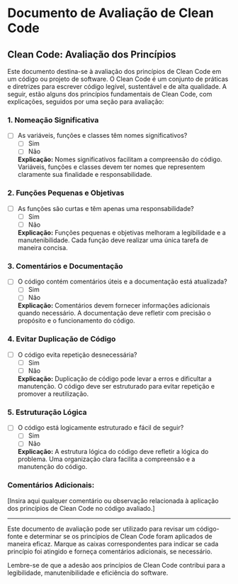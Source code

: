 # Documento de Avaliação de Clean Code

## Clean Code: Avaliação dos Princípios

Este documento destina-se à avaliação dos princípios de Clean Code em um código ou projeto de software. O Clean Code é um conjunto de práticas e diretrizes para escrever código legível, sustentável e de alta qualidade. A seguir, estão alguns dos princípios fundamentais de Clean Code, com explicações, seguidos por uma seção para avaliação:

### 1. Nomeação Significativa

- [ ] As variáveis, funções e classes têm nomes significativos?
  - [ ] Sim
  - [ ] Não

   **Explicação:** Nomes significativos facilitam a compreensão do código. Variáveis, funções e classes devem ter nomes que representem claramente sua finalidade e responsabilidade.

### 2. Funções Pequenas e Objetivas

- [ ] As funções são curtas e têm apenas uma responsabilidade?
  - [ ] Sim
  - [ ] Não

   **Explicação:** Funções pequenas e objetivas melhoram a legibilidade e a manutenibilidade. Cada função deve realizar uma única tarefa de maneira concisa.

### 3. Comentários e Documentação

- [ ] O código contém comentários úteis e a documentação está atualizada?
  - [ ] Sim
  - [ ] Não

   **Explicação:** Comentários devem fornecer informações adicionais quando necessário. A documentação deve refletir com precisão o propósito e o funcionamento do código.

### 4. Evitar Duplicação de Código

- [ ] O código evita repetição desnecessária?
  - [ ] Sim
  - [ ] Não

   **Explicação:** Duplicação de código pode levar a erros e dificultar a manutenção. O código deve ser estruturado para evitar repetição e promover a reutilização.

### 5. Estruturação Lógica

- [ ] O código está logicamente estruturado e fácil de seguir?
  - [ ] Sim
  - [ ] Não

   **Explicação:** A estrutura lógica do código deve refletir a lógica do problema. Uma organização clara facilita a compreensão e a manutenção do código.

### Comentários Adicionais:

[Insira aqui qualquer comentário ou observação relacionada à aplicação dos princípios de Clean Code no código avaliado.]

---

Este documento de avaliação pode ser utilizado para revisar um código-fonte e determinar se os princípios de Clean Code foram aplicados de maneira eficaz. Marque as caixas correspondentes para indicar se cada princípio foi atingido e forneça comentários adicionais, se necessário.

Lembre-se de que a adesão aos princípios de Clean Code contribui para a legibilidade, manutenibilidade e eficiência do software.
